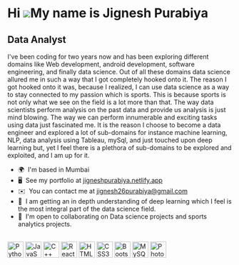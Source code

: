 Hi ![](https://user-images.githubusercontent.com/18350557/176309783-0785949b-9127-417c-8b55-ab5a4333674e.gif)My name is Jignesh Purabiya
========================================================================================================================================

Data Analyst
-------------

I've been coding for two years now and has been exploring different domains like Web development, android development, software engineering, and finally data science. Out of all these domains data science allured me in such a way that I got completely hooked onto it. The reason I got hooked onto it was, because I realized, I can use data science as a way to stay connected to my passion which is sports. This is because sports is not only what we see on the field is a lot more than that. The way data scientists perform analysis on the past data and provide us analysis is just mind blowing. The way we can perform innumerable and exciting tasks using data just fascinated me. It is the reason I choose to become a data engineer and explored a lot of sub-domains for instance machine learning, NLP, data analysis using Tableau, mySql, and just touched upon deep learning but, yet I feel there is a plethora of sub-domains to be explored and exploited, and I am up for it.

*   🌍  I'm based in Mumbai
*   🖥️  See my portfolio at [jigneshpurabiya.netlify.app](http://jigneshpurabiya.netlify.app/)
*   ✉️  You can contact me at [jignesh26purabiya@gmail.com](mailto:jignesh26purabiya@gmail.com)
*   🧠  I am getting an in depth understanding of deep learning which I feel is the most integral part of the data science field.
*   🤝  I'm open to collaborating on Data science projects and sports analytics projects.<a href="https://www.github.com/JigneshPurabiya26" target="_blank" rel="noreferrer"><br><br></a>
<p align="left">
<a href="https://www.python.org/" target="_blank" rel="noreferrer"><img src="https://raw.githubusercontent.com/danielcranney/readme-generator/main/public/icons/skills/python-colored.svg" width="36" height="36" alt="Python" /></a>
<a href="https://developer.mozilla.org/en-US/docs/Web/JavaScript" target="_blank" rel="noreferrer"><img src="https://raw.githubusercontent.com/danielcranney/readme-generator/main/public/icons/skills/javascript-colored.svg" width="36" height="36" alt="JavaScript" /></a>
<a href="https://docs.microsoft.com/en-us/cpp/?view=msvc-170" target="_blank" rel="noreferrer"><img src="https://raw.githubusercontent.com/danielcranney/readme-generator/main/public/icons/skills/cplusplus-colored.svg" width="36" height="36" alt="C++" /></a>
<a href="https://reactjs.org/" target="_blank" rel="noreferrer"><img src="https://raw.githubusercontent.com/danielcranney/readme-generator/main/public/icons/skills/react-colored.svg" width="36" height="36" alt="React" /></a>
<a href="https://developer.mozilla.org/en-US/docs/Glossary/HTML5" target="_blank" rel="noreferrer"><img src="https://raw.githubusercontent.com/danielcranney/readme-generator/main/public/icons/skills/html5-colored.svg" width="36" height="36" alt="HTML5" /></a>
<a href="https://www.w3.org/TR/CSS/#css" target="_blank" rel="noreferrer"><img src="https://raw.githubusercontent.com/danielcranney/readme-generator/main/public/icons/skills/css3-colored.svg" width="36" height="36" alt="CSS3" /></a>
<a href="https://getbootstrap.com/" target="_blank" rel="noreferrer"><img src="https://raw.githubusercontent.com/danielcranney/readme-generator/main/public/icons/skills/bootstrap-colored.svg" width="36" height="36" alt="Bootstrap" /></a>
<a href="https://www.mysql.com/" target="_blank" rel="noreferrer"><img src="https://raw.githubusercontent.com/danielcranney/readme-generator/main/public/icons/skills/mysql-colored.svg" width="36" height="36" alt="MySQL" /></a>
<a href="https://www.adobe.com/uk/products/photoshop.html" target="_blank" rel="noreferrer"><img src="https://raw.githubusercontent.com/danielcranney/readme-generator/main/public/icons/skills/photoshop-colored.svg" width="36" height="36" alt="Photoshop" /></a>
</p>
